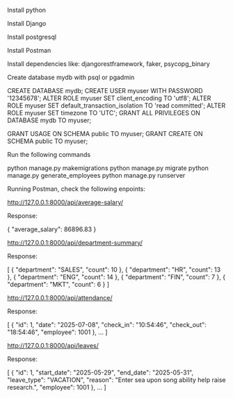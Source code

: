 Install python

Install Django

Install postgresql

Install Postman

Install dependencies like: djangorestframework, faker, psycopg_binary

Create database mydb with psql or pgadmin

CREATE DATABASE mydb;
CREATE USER myuser WITH PASSWORD '12345678';
ALTER ROLE myuser SET client_encoding TO 'utf8';
ALTER ROLE myuser SET default_transaction_isolation TO 'read committed';
ALTER ROLE myuser SET timezone TO 'UTC';
GRANT ALL PRIVILEGES ON DATABASE mydb TO myuser; 

GRANT USAGE ON SCHEMA public TO myuser;
GRANT CREATE ON SCHEMA public TO myuser;

Run the following commands

python manage.py makemigrations
python manage.py migrate
python manage.py generate_employees
python manage.py runserver

Running Postman, check the following enpoints:

http://127.0.0.1:8000/api/average-salary/

Response:

{
    "average_salary": 86896.83
}

http://127.0.0.1:8000/api/department-summary/

Response:

[
    {
        "department": "SALES",
        "count": 10
    },
    {
        "department": "HR",
        "count": 13
    },
    {
        "department": "ENG",
        "count": 14
    },
    {
        "department": "FIN",
        "count": 7
    },
    {
        "department": "MKT",
        "count": 6
    }
]

http://127.0.0.1:8000/api/attendance/

Response:

[
    {
        "id": 1,
        "date": "2025-07-08",
        "check_in": "10:54:46",
        "check_out": "18:54:46",
        "employee": 1001
    },
    ...
]

http://127.0.0.1:8000/api/leaves/

Response:

[
    {
        "id": 1,
        "start_date": "2025-05-29",
        "end_date": "2025-05-31",
        "leave_type": "VACATION",
        "reason": "Enter sea upon song ability help raise research.",
        "employee": 1001
    },
    ...
]